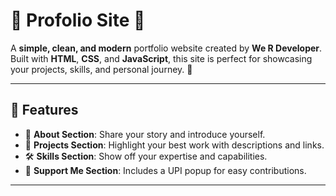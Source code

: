 # 🌟 Profolio Site 🌟  

A **simple, clean, and modern** portfolio website created by **We R Developer**. Built with **HTML**, **CSS**, and **JavaScript**, this site is perfect for showcasing your projects, skills, and personal journey. 🎨  

---

## 🚀 Features  
- 📝 **About Section**: Share your story and introduce yourself.  
- 💼 **Projects Section**: Highlight your best work with descriptions and links.  
- 🛠️ **Skills Section**: Show off your expertise and capabilities.  
- 💖 **Support Me Section**: Includes a UPI popup for easy contributions.  

---

